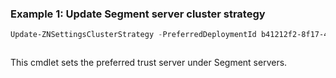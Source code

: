 ### Example 1: Update Segment server cluster strategy
```powershell
Update-ZNSettingsClusterStrategy -PreferredDeploymentId b41212f2-8f17-4d2b-ad2c-d077fc74fc0d
```

```output

```

This cmdlet sets the preferred trust server under Segment servers.
